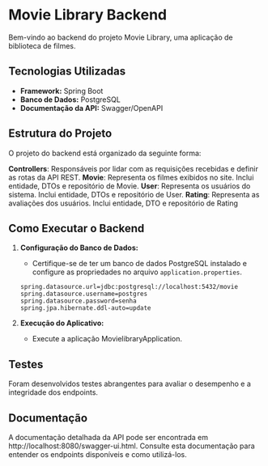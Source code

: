 # Movie Library Backend

Bem-vindo ao backend do projeto Movie Library, uma aplicação de biblioteca de filmes.

## Tecnologias Utilizadas

- **Framework:** Spring Boot
- **Banco de Dados:** PostgreSQL
- **Documentação da API:** Swagger/OpenAPI

## Estrutura do Projeto

O projeto do backend está organizado da seguinte forma:

**Controllers**: Responsáveis por lidar com as requisições recebidas e definir as rotas da API REST.
**Movie**: Representa os filmes exibidos no site. Inclui entidade, DTOs e repositório de Movie.
**User**: Representa os usuários do sistema. Inclui entidade, DTOs e repositório de User.
**Rating**: Representa as avaliações dos usuários. Inclui entidade, DTO e repositório de Rating

## Como Executar o Backend

1. **Configuração do Banco de Dados:**
   - Certifique-se de ter um banco de dados PostgreSQL instalado e configure as propriedades no arquivo `application.properties`.
    ```properties
    spring.datasource.url=jdbc:postgresql://localhost:5432/movie
    spring.datasource.username=postgres 
    spring.datasource.password=senha  
    spring.jpa.hibernate.ddl-auto=update
    ```

2. **Execução do Aplicativo:**
   - Execute a aplicação MovielibraryApplication.

## Testes

Foram desenvolvidos testes abrangentes para avaliar o desempenho e a integridade dos endpoints.

## Documentação

A documentação detalhada da API pode ser encontrada em http://localhost:8080/swagger-ui.html. Consulte esta documentação para entender os endpoints disponíveis e como utilizá-los.
